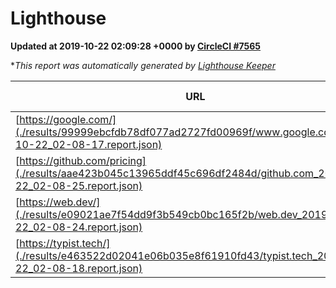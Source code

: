 
# Lighthouse

**Updated at 2019-10-22 02:09:28 +0000 by [CircleCI #7565](https://circleci.com/gh/ItinerisLtd/lighthouse-keeper-example/7565)**

**This report was automatically generated by [Lighthouse Keeper](https://github.com/itinerisltd/lighthouse-keeper)*

| URL | Performance | Accessibility | Best Practices | SEO | PWA | Updated At |
| --- | --- | --- | --- | --- | --- | --- |
| [https://google.com/](./results/99999ebcfdb78df077ad2727fd00969f/www.google.com_2019-10-22_02-08-17.report.json) | 0.94 | 0.86 | 0.93 | 0.83 | 0.56 | 2019-10-22T02:08:17.174Z |
| [https://github.com/pricing](./results/aae423b045c13965ddf45c696df2484d/github.com_2019-10-22_02-08-25.report.json) | 0.68 | 0.93 | 0.93 | 0.92 | 0.56 | 2019-10-22T02:08:25.592Z |
| [https://web.dev/](./results/e09021ae7f54dd9f3b549cb0bc165f2b/web.dev_2019-10-22_02-08-24.report.json) | 0.89 | 0.9 | 1 | 0.96 | 1 | 2019-10-22T02:08:24.224Z |
| [https://typist.tech/](./results/e463522d02041e06b035e8f61910fd43/typist.tech_2019-10-22_02-08-18.report.json) |  |  |  |  |  | 2019-10-22T02:08:18.618Z |
